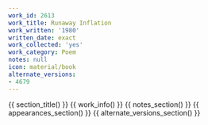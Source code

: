 ```yaml
---
work_id: 2613
work_title: Runaway Inflation
work_written: '1980'
written_date: exact
work_collected: 'yes'
work_category: Poem
notes: null
icon: material/book
alternate_versions:
- 4679
---
```


{{ section_title() }}
{{ work_info() }}
{{ notes_section() }}
{{ appearances_section() }}
{{ alternate_versions_section() }}